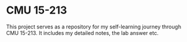 # CMU 15-213
This project serves as a repository for my self-learning journey through CMU 15-213. It includes my detailed notes, the lab answer etc.
